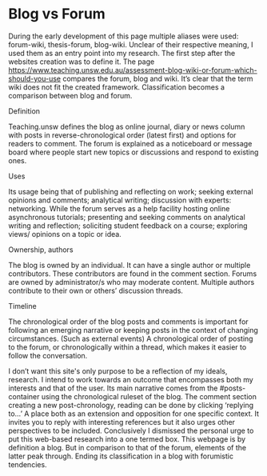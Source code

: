 # Blog vs Forum



During the early development of this page multiple aliases were used: forum-wiki, thesis-forum, blog-wiki. Unclear of their respective meaning, I used them as an entry point into my research. The first step after the websites creation was to define it. The page https://www.teaching.unsw.edu.au/assessment-blog-wiki-or-forum-which-should-you-use compares the forum, blog and wiki. It’s clear that the term wiki does not fit the created framework. Classification becomes a comparison between blog and forum. 



Definition

Teaching.unsw defines the blog as online journal, diary or news column with posts in reverse-chronological order (latest first) and options for readers to comment. The forum is explained as a noticeboard or message board where people start new topics or discussions and respond to existing ones. 


Uses

Its usage being that of publishing and reflecting on work; seeking external opinions and comments; analytical writing; discussion with experts: networking. While the forum serves as a help facility hosting online asynchronous tutorials; presenting and seeking comments on analytical writing and reflection; soliciting student feedback on a course; exploring views/ opinions on a topic or idea. 



Ownership, authors

The blog is owned by an individual. It can have a single author or multiple contributors. These contributors are found in the comment section. Forums are owned by administrator/s who may moderate content. Multiple authors contribute to their own or others’ discussion threads. 


Timeline

The chronological order of the blog posts and comments is important for following an emerging narrative or keeping posts in the context of changing circumstances. (Such as external events) A chronological order of posting to the forum, or chronologically within a thread, which makes it easier to follow the conversation. 



I don’t want this site's only purpose to be a reflection of my ideals, research. I intend to work towards an outcome that encompasses both my interests and that of the user. Its main narrative comes from the #posts-container using the chronological ruleset of the blog. The comment section creating a new post-chronology, reading can be done by clicking ‘replying to…’  A place both as an extension and opposition for one specific context. It invites you to reply with interesting references but it also urges other perspectives to be included. Conclusively I dismissed the personal urge to put this web-based research into a one termed box. This webpage is by definition a blog. But in comparison to that of the forum, elements of the latter peak through. Ending its classification in a blog with forumistic tendencies.
